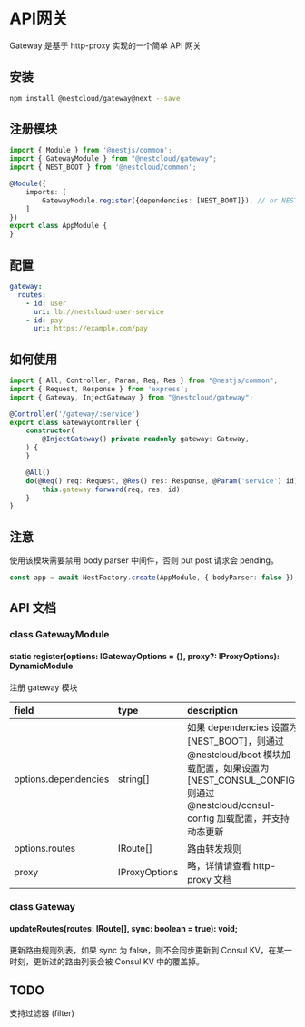 # API网关

Gateway 是基于 http-proxy 实现的一个简单 API 网关

## 安装

```bash
npm install @nestcloud/gateway@next --save
```

## 注册模块

```typescript
import { Module } from '@nestjs/common';
import { GatewayModule } from "@nestcloud/gateway";
import { NEST_BOOT } from '@nestcloud/common';

@Module({
    imports: [
        GatewayModule.register({dependencies: [NEST_BOOT]}), // or NEST_CONSUL_CONFIG
    ]
})
export class AppModule {
}
```

## 配置

```yaml
gateway:
  routes:
    - id: user
      uri: lb://nestcloud-user-service
    - id: pay
      uri: https://example.com/pay
```

## 如何使用

```typescript
import { All, Controller, Param, Req, Res } from "@nestjs/common";
import { Request, Response } from 'express';
import { Gateway, InjectGateway } from "@nestcloud/gateway";

@Controller('/gateway/:service')
export class GatewayController {
    constructor(
        @InjectGateway() private readonly gateway: Gateway,
    ) {
    }

    @All()
    do(@Req() req: Request, @Res() res: Response, @Param('service') id) {
        this.gateway.forward(req, res, id);
    }
}
```

## 注意

使用该模块需要禁用 body parser 中间件，否则 put post 请求会 pending。

```typescript
const app = await NestFactory.create(AppModule, { bodyParser: false });
```

## API 文档

### class GatewayModule

#### static register\(options: IGatewayOptions = {}, proxy?: IProxyOptions\): DynamicModule

注册 gateway 模块

| field | type | description |
| :--- | :--- | :--- |
| options.dependencies | string\[\] | 如果 dependencies 设置为 \[NEST\_BOOT\]，则通过 @nestcloud/boot 模块加载配置，如果设置为 \[NEST_CONSUL_CONFIG\] 则通过 @nestcloud/consul-config 加载配置，并支持动态更新 |
| options.routes | IRoute[] | 路由转发规则 |
| proxy | IProxyOptions | 略，详情请查看 http-proxy 文档 |

### class Gateway

#### updateRoutes(routes: IRoute[], sync: boolean = true): void;

更新路由规则列表，如果 sync 为 false，则不会同步更新到 Consul KV，在某一时刻，更新过的路由列表会被 Consul KV 中的覆盖掉。

## TODO

支持过滤器 \(filter\)

